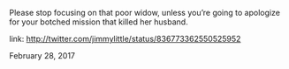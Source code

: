 Please stop focusing on that poor widow, unless you’re going to apologize for your botched mission that killed her husband. 

link: http://twitter.com/jimmylittle/status/836773362550525952 

February 28, 2017
